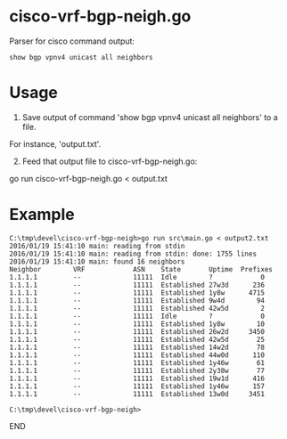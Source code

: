 cisco-vrf-bgp-neigh.go
======================

Parser for cisco command output:

```
show bgp vpnv4 unicast all neighbors
```

Usage
=====

1. Save output of command 'show bgp vpnv4 unicast all neighbors' to a file.

For instance, 'output.txt'.

2. Feed that output file to cisco-vrf-bgp-neigh.go:

go run cisco-vrf-bgp-neigh.go < output.txt

Example
=======

```
C:\tmp\devel\cisco-vrf-bgp-neigh>go run src\main.go < output2.txt
2016/01/19 15:41:10 main: reading from stdin
2016/01/19 15:41:10 main: reading from stdin: done: 1755 lines
2016/01/19 15:41:10 main: found 16 neighbors
Neighbor        VRF            ASN    State       Uptime  Prefixes
1.1.1.1         --             11111  Idle        ?            0
1.1.1.1         --             11111  Established 27w3d      236
1.1.1.1         --             11111  Established 1y8w      4715
1.1.1.1         --             11111  Established 9w4d        94
1.1.1.1         --             11111  Established 42w5d        2
1.1.1.1         --             11111  Idle        ?            0
1.1.1.1         --             11111  Established 1y8w        10
1.1.1.1         --             11111  Established 26w2d     3450
1.1.1.1         --             11111  Established 42w5d       25
1.1.1.1         --             11111  Established 14w2d       78
1.1.1.1         --             11111  Established 44w0d      110
1.1.1.1         --             11111  Established 1y46w       61
1.1.1.1         --             11111  Established 2y38w       77
1.1.1.1         --             11111  Established 19w1d      416
1.1.1.1         --             11111  Established 1y46w      157
1.1.1.1         --             11111  Established 13w0d     3451

C:\tmp\devel\cisco-vrf-bgp-neigh>
```

END


